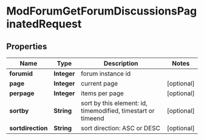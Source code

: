 

# ModForumGetForumDiscussionsPaginatedRequest


## Properties

| Name | Type | Description | Notes |
|------------ | ------------- | ------------- | -------------|
|**forumid** | **Integer** | forum instance id |  |
|**page** | **Integer** | current page |  [optional] |
|**perpage** | **Integer** | items per page |  [optional] |
|**sortby** | **String** | sort by this element: id, timemodified, timestart or timeend |  [optional] |
|**sortdirection** | **String** | sort direction: ASC or DESC |  [optional] |



